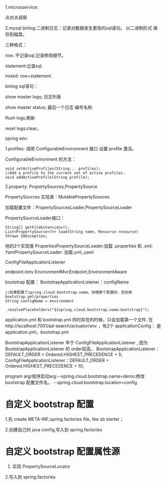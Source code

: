 1.microsservice:

点对点调用

2.mysql binlog:二进制日志：记录对数据发生更改的sql语句。
以二进制形式 保存到磁盘。

三种格式：

row: 不记录sql,记录修改细节。

statement:记录sql.

mixed: row+statement.

binlog sql语句：

show master logs; 日志列表

show master status; 最后一个日志 编号名称

flush logs;刷新

reset logs:clear。

spring env:

1.profiles: 调用 ConfigurableEnvironment 接口 设置 profile 激活。

ConfigurableEnvironment 的方法：
```
void setActiveProfiles(String... profiles);
//Add a profile to the current set of active profiles.
void addActiveProfile(String profile);
```

2.property: PropertySources,PropertySource

PropertySources 实现类：MutablePropertySources

加载配置文件：PropertySourcesLoader,PropertySourceLoader

PropertySourceLoader接口：
```
String[] getFileExtensions();
List<PropertySource<?>> load(String name, Resource resource) 
throws IOException;
```

他的2个实现类 PropertiesPropertySourceLoader:加载
.properties 和 .xml;
YamlPropertySourceLoader: 加载.yml,.yaml

ConfigFileApplicationListener

endpoint:/env
EnvironmentMvcEndpoint,EnvironmentAware

bootstrap 配置：
BootstrapApplicationListener：configName
```
//如果配置了spring.cloud.bootstrap.name，则哦那个配置的，否则用bootstrap.yml/properties
String configName = environment
				.resolvePlaceholders("${spring.cloud.bootstrap.name:bootstrap}");
```

application.yml 和 bootstrap.yml 同时存在的时候，只会加载第一个文件.
在 http://localhost:7001/ad-search/actuator/env  ，有2个 applicationConfig：
是application.yml，bootstrap.yml

BootstrapApplicationListener 早于 ConfigFileApplicationListener ,
因为 BootstrapApplicationListener 的 order较高，
BootstrapApplicationListener：DEFAULT_ORDER = Ordered.HIGHEST_PRECEDENCE + 5;
ConfigFileApplicationListener：DEFAULT_ORDER = Ordered.HIGHEST_PRECEDENCE + 10;


program arg/程序启动arg:--spring.cloud.bootstrap.name=demo:修改 bootstrap 配置文件名。
--spring.cloud.bootstrap.location=config

# 自定义 bootstrap 配置
1.先 create META-INF,spring.factories file, like sb starter；

2.创建自己的 java config,写入到 spring.factories
# 自定义 bootstrap 配置属性源
1. 实现 PropertySourceLocator

2.写入到 spring.factories